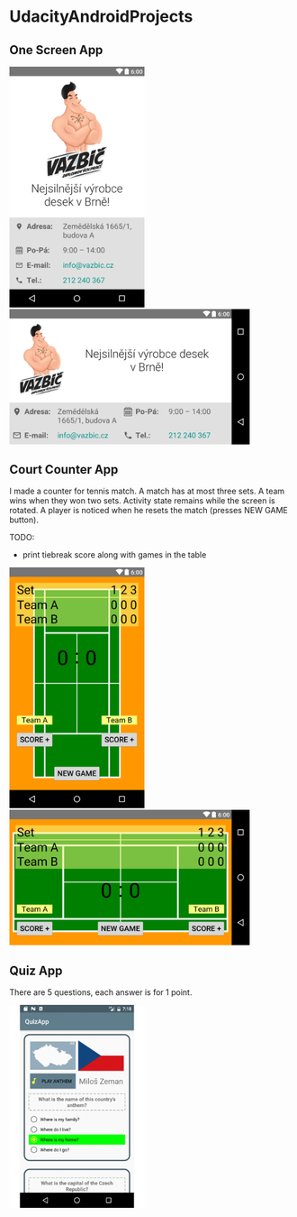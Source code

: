 # UdacityAndroidProjects

## One Screen App

<img src="Screenshots/Vazbic_portrait.png" alt="One Screen App screenshot" width="240" />

<img src="Screenshots/Vazbic_landscape.png" alt="One Screen App screenshot" height="240" />

## Court Counter App

I made a counter for tennis match. A match has at most three sets. A team wins when they won two sets. Activity state remains while the screen is rotated. A player is noticed when he resets the match (presses NEW GAME button).

TODO:

- print tiebreak score along with games in the table

<img src="Screenshots/TennisCourtCounter_portrait.png" alt="Court Counter App screenshot" width="240" />

<img src="Screenshots/TennisCourtCounter_landscape.png" alt="Court Counter App landscape screenshot" height="240" />

## Quiz App

There are 5 questions, each answer is for 1 point.

<img src="Screenshots/QuizApp_portrait.gif" alt="Court Counter App screenshot" width="240" />


